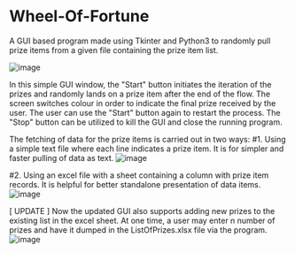 # Wheel-Of-Fortune
A GUI based program made using Tkinter and Python3 to randomly pull prize items from a given file containing the prize item list.

![image](https://user-images.githubusercontent.com/69592060/198697938-4707eb02-ab6c-4406-985a-40988f68a592.png)

In this simple GUI window, the "Start" button initiates the iteration of the prizes and randomly lands on a prize item after the end of the flow. The screen switches colour in order to indicate the final prize received by the user. The user can use the "Start" button again to restart the process.
The "Stop" button can be utilized to kill the GUI and close the running program.

The fetching of data for the prize items is carried out in two ways:
  #1. Using a simple text file where each line indicates a prize item. It is for simpler and faster pulling of data as text.
  ![image](https://user-images.githubusercontent.com/69592060/194707348-264901b5-71ff-4ef9-bd58-5f645ccedc93.png)

  #2. Using an excel file with a sheet containing a column with prize item records. It is helpful for better standalone presentation of data items.
  ![image](https://user-images.githubusercontent.com/69592060/194707368-9ce99bc1-18c8-4897-b676-0e25b0a1ffdc.png)

[ UPDATE ]
Now the updated GUI also supports adding new prizes to the existing list in the excel sheet. At one time, a user may enter n number of prizes and have it dumped in the ListOfPrizes.xlsx file via the program.
![image](https://user-images.githubusercontent.com/69592060/198699210-0e3007b1-f50b-49d9-bf71-c429c20fd342.png)
